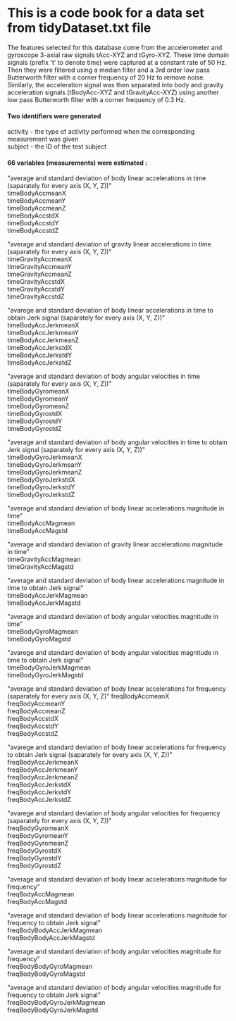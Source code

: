 This is a code book for a data set from tidyDataset.txt file
============================================================

The features selected for this database come from the accelerometer and gyroscope 3-axial raw signals tAcc-XYZ and tGyro-XYZ. These time domain signals (prefix 't' to denote time) were captured at a constant rate of 50 Hz. Then they were filtered using a median filter and a 3rd order low pass Butterworth filter with a corner frequency of 20 Hz to remove noise. Similarly, the acceleration signal was then separated into body and gravity acceleration signals (tBodyAcc-XYZ and tGravityAcc-XYZ) using another low pass Butterworth filter with a corner frequency of 0.3 Hz.   


#### Two identifiers were generated  

activity - the type of activity performed when the corresponding measurement was given  
subject - the ID of the test subject  


#### 66 variables (measurements) were estimated : 

"average and standard deviation of body linear accelerations in time (saparately for every axis (X, Y, Z))"  
timeBodyAccmeanX  
timeBodyAccmeanY  
timeBodyAccmeanZ  
timeBodyAccstdX  
timeBodyAccstdY  
timeBodyAccstdZ  

"average and standard deviation of gravity linear accelerations in time (saparately for every axis (X, Y, Z))"  
timeGravityAccmeanX  
timeGravityAccmeanY  
timeGravityAccmeanZ  
timeGravityAccstdX  
timeGravityAccstdY  
timeGravityAccstdZ  

"avarege and standard deviation of body linear accelerations in time to obtain Jerk signal (saparately for every axis (X, Y, Z))"  
timeBodyAccJerkmeanX  
timeBodyAccJerkmeanY  
timeBodyAccJerkmeanZ  
timeBodyAccJerkstdX  
timeBodyAccJerkstdY  
timeBodyAccJerkstdZ  

"average and standard deviation of body angular velocities in time (saparately for every axis (X, Y, Z))"  
timeBodyGyromeanX  
timeBodyGyromeanY  
timeBodyGyromeanZ  
timeBodyGyrostdX  
timeBodyGyrostdY  
timeBodyGyrostdZ  

"average and standard deviation of body angular velocities in time to obtain Jerk signal (saparately for every axis (X, Y, Z))"  
timeBodyGyroJerkmeanX  
timeBodyGyroJerkmeanY  
timeBodyGyroJerkmeanZ  
timeBodyGyroJerkstdX  
timeBodyGyroJerkstdY  
timeBodyGyroJerkstdZ  

"average and standard deviation of body linear accelerations magnitude in time"  
timeBodyAccMagmean  
timeBodyAccMagstd  

"average and standard deviation of gravity linear accelerations magnitude in time"  
timeGravityAccMagmean  
timeGravityAccMagstd  

"average and standard deviation of body linear accelerations magnitude in time to obtain Jerk signal"  
timeBodyAccJerkMagmean  
timeBodyAccJerkMagstd  

"average and standard deviation of body angular velocities magnitude in time"  
timeBodyGyroMagmean  
timeBodyGyroMagstd  

"avarege and standard deviation of body angular velocities magnitude in time to obtain Jerk signal"  
timeBodyGyroJerkMagmean  
timeBodyGyroJerkMagstd  

"average and standard deviation of body linear accelerations for frequency (saparately for every axis (X, Y, Z)"
freqBodyAccmeanX  
freqBodyAccmeanY  
freqBodyAccmeanZ   
freqBodyAccstdX  
freqBodyAccstdY  
freqBodyAccstdZ  

"avarege and standard deviation of body linear accelerations for frequency to obtain Jerk signal (saparately for every axis (X, Y, Z))"  
freqBodyAccJerkmeanX  
freqBodyAccJerkmeanY  
freqBodyAccJerkmeanZ  
freqBodyAccJerkstdX  
freqBodyAccJerkstdY  
freqBodyAccJerkstdZ  
 
"avarege and standard deviation of body angular velocities for frequency (saparately for every axis (X, Y, Z))"  
freqBodyGyromeanX  
freqBodyGyromeanY  
freqBodyGyromeanZ  
freqBodyGyrostdX  
freqBodyGyrostdY  
freqBodyGyrostdZ  

"average and standard deviation of body linear accelerations magnitude for frequency"  
freqBodyAccMagmean  
freqBodyAccMagstd  

"average and standard deviation of body linear accelerations magnitude for frequency to obtain Jerk signal"  
freqBodyBodyAccJerkMagmean  
freqBodyBodyAccJerkMagstd  

"average and standard deviation of body angular velocities magnitude for frequency"  
freqBodyBodyGyroMagmean  
freqBodyBodyGyroMagstd  

"average and standard deviation of body angular velocities magnitude for frequency to obtain Jerk signal"  
freqBodyBodyGyroJerkMagmean  
freqBodyBodyGyroJerkMagstd  


